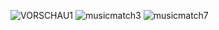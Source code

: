 ![VORSCHAU1](https://github.com/user-attachments/assets/492ae095-7ee6-46d3-830f-c9f2160d5d50)
![musicmatch3](https://github.com/user-attachments/assets/5cf7ce44-a3a5-4490-8ac8-44b24b708a08)
![musicmatch7](https://github.com/user-attachments/assets/d749367f-a621-4713-8bbb-e505b9f1cc69)
